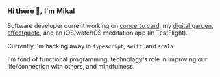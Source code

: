 ### Hi there 👋, I'm Mikal

Software developer current working on [concerto card](https://www.concertocard.com), my [digital garden](https://www.mikal.online), [effectquote](https://github.com/mikalcallahan/effectquote), and an iOS/watchOS meditation app (in TestFlight).

Currently I'm hacking away in `typescript`, `swift`, and `scala`

I'm fond of functional programming, technology's role in improving our life/connection with others, and mindfulness.
